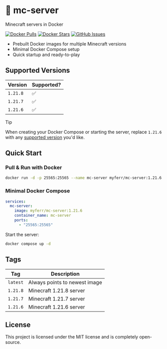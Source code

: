 # 🐳 mc-server
Minecraft servers in Docker

[![Docker Pulls](https://img.shields.io/docker/pulls/myferr/mc-server.svg?logo=docker)](https://hub.docker.com/r/myferr/mc-server/)
[![Docker Stars](https://img.shields.io/docker/stars/myferr/mc-server.svg?logo=docker)](https://hub.docker.com/r/myferr/mc-server/)
[![GitHub Issues](https://img.shields.io/github/issues-raw/myferr/mc-server.svg)](https://github.com/myferr/mc-server/issues)

- Prebuilt Docker images for multiple Minecraft versions
- Minimal Docker Compose setup
- Quick startup and ready-to-play

## Supported Versions

| Version    | Supported?  |
| ---------- | ----------- |
| `1.21.8`   | ✅          | 
| `1.21.7`   | ✅          | 
| `1.21.6`   | ✅          | 

> [!TIP]
> When creating your Docker Compose or starting the server, replace `1.21.6` with any [supported version](https://github.com/myferr/mc-server#supported-versions) you'd like.

## Quick Start

### Pull & Run with Docker
```bash
docker run -d -p 25565:25565 --name mc-server myferr/mc-server:1.21.6
```

### Minimal Docker Compose

```yaml
services:
  mc-server:
    image: myferr/mc-server:1.21.6
    container_name: mc-server
    ports:
      - "25565:25565"
```

Start the server:

```bash
docker compose up -d
```

## Tags

| Tag      | Description                   |
| -------- | ----------------------------- |
| `latest` | Always points to newest image |
| `1.21.8` | Minecraft 1.21.8 server       |
| `1.21.7` | Minecraft 1.21.7 server       |
| `1.21.6` | Minecraft 1.21.6 server       |

## License

This project is licensed under the MIT license and is completely open-source.
